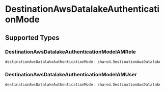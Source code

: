 # DestinationAwsDatalakeAuthenticationMode


## Supported Types

### DestinationAwsDatalakeAuthenticationModeIAMRole

```python
destinationAwsDatalakeAuthenticationMode: shared.DestinationAwsDatalakeAuthenticationModeIAMRole = /* values here */
```

### DestinationAwsDatalakeAuthenticationModeIAMUser

```python
destinationAwsDatalakeAuthenticationMode: shared.DestinationAwsDatalakeAuthenticationModeIAMUser = /* values here */
```

